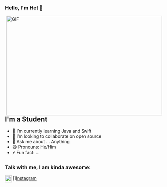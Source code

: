 <!---
het-prajapati/README is a ✨ special ✨ repository because its `README.md` (this file) appears on your GitHub profile.
--->

### Hello, I'm Het  👋

 <img align="right" alt="GIF" src="https://media.giphy.com/media/ukMiDlCmdv2og/giphy.gif" width="500" height="320" />


## I'm a Student
- 🌱 I’m currently learning Java and Swift
- 👯 I’m looking to collaborate on open source
- 💬 Ask me about ... Anything
- 😄 Pronouns: He/Him
- ⚡ Fun fact: ...


### Talk with me, I am kinda awesome:
[<img align="left" alt="hetprajapati | Instagram" width="22px" src="https://upload.wikimedia.org/wikipedia/commons/thumb/e/e7/Instagram_logo_2016.svg/768px-Instagram_logo_2016.svg.png" />][Instagram](https://www.instagram.com/hetprajapati90)

<br />
